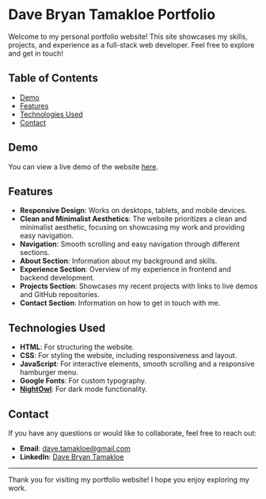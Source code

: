 # Dave Bryan Tamakloe Portfolio

Welcome to my personal portfolio website! This site showcases my skills, projects, and experience as a full-stack web developer. Feel free to explore and get in touch!

## Table of Contents

- [Demo](#demo)
- [Features](#features)
- [Technologies Used](#technologies-used)
- [Contact](#contact)

## Demo

You can view a live demo of the website [here](https://davebryan.vercel.app).

## Features

- **Responsive Design**: Works on desktops, tablets, and mobile devices.
- **Clean and Minimalist Aesthetics**: The website prioritizes a clean and minimalist aesthetic, focusing on showcasing my work and providing easy navigation.
- **Navigation**: Smooth scrolling and easy navigation through different sections.
- **About Section**: Information about my background and skills.
- **Experience Section**: Overview of my experience in frontend and backend development.
- **Projects Section**: Showcases my recent projects with links to live demos and GitHub repositories.
- **Contact Section**: Information on how to get in touch with me.


## Technologies Used

- **HTML**: For structuring the website.
- **CSS**: For styling the website, including responsiveness and layout.
- **JavaScript**: For interactive elements, smooth scrolling and a responsive hamburger menu.
- **Google Fonts**: For custom typography.
- [**NightOwl**](https://github.com/bufferhead-code/nightowl): For dark mode functionality.

## Contact

If you have any questions or would like to collaborate, feel free to reach out:

- **Email**: [dave.tamakloe@gmail.com](mailto:dave.tamakloe@gmail.com)
- **LinkedIn**: [Dave Bryan Tamakloe](https://www.linkedin.com/in/davebryan001/)
---

Thank you for visiting my portfolio website! I hope you enjoy exploring my work.

